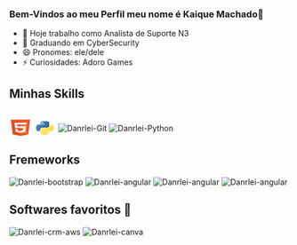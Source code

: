 ### Bem-Vindos ao meu Perfil meu nome é Kaique Machado👋

- 🔭 Hoje trabalho como Analista de Suporte N3
- 🌱 Graduando em CyberSecurity 
- 😄 Pronomes: ele/dele
- ⚡ Curiosidades: Adoro Games

## Minhas Skills

<div style="display: inline_block"><br>
  <img align="center" alt="Danrlei-HTML" height="30" width="40" src="https://raw.githubusercontent.com/devicons/devicon/master/icons/html5/html5-original.svg">
  <img align="center" alt="Danrlei-Python" height="30" width="40" src="https://raw.githubusercontent.com/devicons/devicon/master/icons/python/python-original.svg">
  <img align="center" alt="Danrlei-Git" height="30" width="40" src="https://miro.medium.com/v2/resize:fit:1400/1*TTM5AleQfFJ-mItttJROdg.jpeg" />
   <img align="center" alt="Danrlei-Python" height="30" width="40" src="https://1.bp.blogspot.com/-9L5m3y5xShA/V8hDwHciF2I/AAAAAAAAUBM/H3IjOzjT8Ww4bTQf_xOIbigrjruqNvgVACLcB/s1600/BANNER_POST.jpg">
</div>

## Fremeworks

<div>
  <img align="center" alt="Danrlei-bootstrap" height="30" width="40" src="https://upload.wikimedia.org/wikipedia/commons/thumb/b/b2/Bootstrap_logo.svg/1280px-Bootstrap_logo.svg.png" />
  <img align="center" alt="Danrlei-angular" height="30" width="40" src="https://datascientest.com/en/wp-content/uploads/sites/9/2023/05/django1.jpg" />
   <img align="center" alt="Danrlei-angular" height="30" width="40" src="https://www.bairesdev.com/wp-content/uploads/2021/08/Flask-1.svg" />
   <img align="center" alt="Danrlei-angular" height="30" width="40" src="[https://www.bairesdev.com/wp-content/uploads/2021/08/Flask-1.svg](https://fastapi.tiangolo.com/img/logo-margin/logo-teal.png)" />
</div>

## Softwares favoritos 🤩

<div>
  <img align="center" alt="Danrlei-crm-aws" height="30" width="40" src="https://5.imimg.com/data5/SELLER/Default/2021/8/NP/YN/DN/3775979/aws-logo.png" />
  <img align="center" alt="Danrlei-canva" height="30" width="40" src="https://logodownload.org/wp-content/uploads/2021/08/microsoft-teams-logo-0.png" />
</div>   

